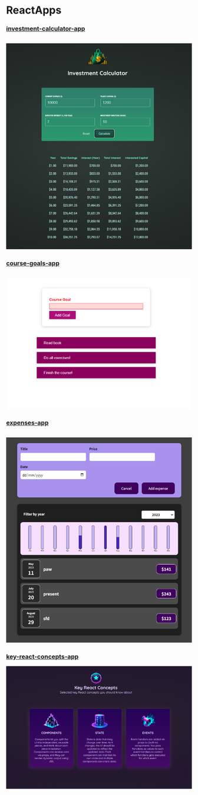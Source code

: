 # ReactApps
### [investment-calculator-app](/investment-calculator-app)

![investment-calculator-app screen](/investment-calculator-app/public/images/Screenshot.png)
----------------------------------------------------------------------------------


### [course-goals-app](/course-goals-app)

![course-goals-app screen](/course-goals-app/public/images/CourseGoalsAppScreenshot.png)
----------------------------------------------------------------------------------


### [expenses-app](/expenses-app)

![expenses-app screen](/expenses-app/public/screenshots/ExpensesInterface3.png)
----------------------------------------------------------------------------------


### [key-react-concepts-app](/key-react-concepts-app)

![key-react-concepts-app screen](/key-react-concepts-app/src/images/KeyReactConceptsInterface.png)
